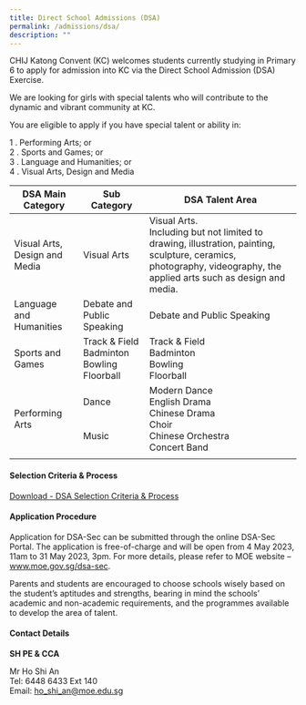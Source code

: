 ```yaml
---
title: Direct School Admissions (DSA)
permalink: /admissions/dsa/
description: ""
---
```

CHIJ Katong Convent (KC) welcomes students currently studying in Primary 6 to apply for admission into KC via the Direct School Admission (DSA) Exercise.

We are looking for girls with special talents who will contribute to the dynamic and vibrant community at KC.

You are eligible to apply if you have special talent or ability in:

1 .  Performing Arts; or <br>
2 .  Sports and Games; or <br>
3 .  Language and Humanities; or <br>
4 .  Visual Arts, Design and Media <br>

| **DSA Main Category** | **Sub Category** | **DSA Talent Area** |
|---|---|---|
| Visual Arts, Design and Media | Visual Arts | Visual Arts.<br>Including but not limited to drawing, illustration, painting, sculpture, ceramics, photography, videography, the applied arts such as design and media. |
| Language and Humanities | Debate and Public Speaking | Debate and Public Speaking |
| Sports and Games | Track &amp; Field  <br>Badminton  <br>Bowling  <br>Floorball | Track &amp; Field  <br>Badminton  <br>Bowling  <br>Floorball |
| Performing Arts | Dance  <br><br><br>Music | Modern Dance  <br>English Drama  <br>Chinese Drama  <br>Choir  <br>Chinese Orchestra   <br>Concert Band |
|  |  |  |


#### Selection Criteria &amp; Process

[Download - DSA Selection Criteria &amp; Process](/files/Admissions/Direct%20School%20Admissions%20(DSA)/dsa%20selection%20criteria%20n%20process.pdf)

#### Application Procedure

Application for DSA-Sec can be submitted through the online DSA-Sec Portal. The application is free-of-charge and will be open from 4 May 2023, 11am to 31 May 2023, 3pm. For more details, please refer to MOE website – www.moe.gov.sg/dsa-sec.

Parents and students are encouraged to choose schools wisely based on the student’s aptitudes and strengths, bearing in mind the schools’ academic and non-academic requirements, and the programmes available to develop the area of talent.


#### Contact Details

**SH PE &amp; CCA**  
  

Mr Ho Shi An <br>
Tel: 6448 6433 Ext 140 <br>
Email:&nbsp;[ho\_shi\_an@moe.edu.sg](mailto:ho_shi_an@moe.edu.sg)